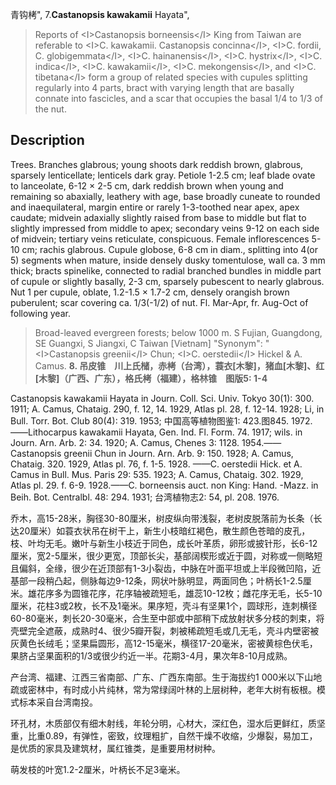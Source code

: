 青钩栲",
7.**Castanopsis kawakamii** Hayata",

> Reports of &lt;I&gt;Castanopsis borneensis&lt;/I&gt; King from Taiwan are referable to &lt;I&gt;C. kawakamii. Castanopsis concinna&lt;/I&gt;, &lt;I&gt;C. fordii, C. globigemmata&lt;/I&gt;, &lt;I&gt;C. hainanensis&lt;/I&gt;, &lt;I&gt;C. hystrix&lt;/I&gt;, &lt;I&gt;C. indica&lt;/I&gt;, &lt;I&gt;C. kawakamii&lt;/I&gt;, &lt;I&gt;C. mekongensis&lt;/I&gt;, and &lt;I&gt;C. tibetana&lt;/I&gt; form a group of related species with cupules splitting regularly into 4 parts, bract with varying length that are basally connate into fascicles, and a scar that occupies the basal 1/4 to 1/3 of the nut.

## Description
Trees. Branches glabrous; young shoots dark reddish brown, glabrous, sparsely lenticellate; lenticels dark gray. Petiole 1-2.5 cm; leaf blade ovate to lanceolate, 6-12 ×  2-5 cm, dark reddish brown when young and remaining so abaxially, leathery with age, base broadly cuneate to rounded and inaequilateral, margin entire or rarely 1-3-toothed near apex, apex caudate; midvein adaxially slightly raised from base to middle but flat to slightly impressed from middle to apex; secondary veins 9-12 on each side of midvein; tertiary veins reticulate, conspicuous. Female inflorescences 5-10 cm; rachis glabrous. Cupule globose, 6-8 cm in diam., splitting into 4(or 5) segments when mature, inside densely dusky tomentulose, wall ca. 3 mm thick; bracts spinelike, connected to radial branched bundles in middle part of cupule or slightly basally, 2-3 cm, sparsely pubescent to nearly glabrous. Nut 1 per cupule, oblate, 1.2-1.5 ×  1.7-2 cm, densely orangish brown puberulent; scar covering ca. 1/3(-1/2) of nut. Fl. Mar-Apr, fr. Aug-Oct of following year.

> Broad-leaved evergreen forests; below 1000 m. S Fujian, Guangdong, SE Guangxi, S Jiangxi, C Taiwan [Vietnam]
  "Synonym": "&lt;I&gt;Castanopsis greenii&lt;/I&gt; Chun; &lt;I&gt;C. oerstedii&lt;/I&gt; Hickel &amp; A. Camus.
**8. 吊皮锥　川上氏槠，赤栲（台湾），蓑衣[木黎]，猪血[木黎]、红[木黎]（广西、广东），格氏栲（福建），格林锥　图版5: 1-4**

Castanopsis kawakamii Hayata in Journ. Coll. Sci. Univ. Tokyo 30(1): 300. 1911; A. Camus, Chataig. 290, f. 12, 14. 1929, Atlas pl. 28, f. 12-14. 1928; Li, in Bull. Torr. Bot. Club 80(4): 319. 1953; 中国高等植物图鉴1: 423.图845. 1972. ——Lithocarpus kawakamii Hayata, Gen. Ind. Fl. Form. 74. 1917; wils. in Journ. Arn. Arb. 2: 34. 1920; A. Camus, Chenes 3: 1128. 1954.——Castanopsis greenii Chun in Journ. Arn. Arb. 9: 150. 1928; A. Camus, Chataig. 320. 1929, Atlas pl. 76, f. 1-5. 1928. ——C. oerstedii Hick. et A. Camus in Bull. Mus. Paris 29: 535. 1923; A. Camus, Chataig. 302. 1929, Atlas pl. 29. f. 6-9. 1928.——C. borneensis auct. non King: Hand. -Mazz. in Beih. Bot. Centralbl. 48: 294. 1931; 台湾植物志2: 54, pl. 208. 1976.

乔木，高15-28米，胸径30-80厘米，树皮纵向带浅裂，老树皮脱落前为长条（长达20厘米）如蓑衣状吊在树干上，新生小枝暗红褐色，散生颜色苍暗的皮孔，枝、叶均无毛。嫩叶与新生小枝近于同色，成长叶革质，卵形或披针形，长6-12厘米，宽2-5厘米，很少更宽，顶部长尖，基部阔楔形或近于圆，对称或一侧略短且偏斜，全缘，很少在近顶部有1-3小裂齿，中脉在叶面平坦或上半段微凹陷，近基部一段稍凸起，侧脉每边9-12条，网状叶脉明显，两面同色；叶柄长1-2.5厘米。雄花序多为圆锥花序，花序轴被疏短毛，雄蕊10-12枚；雌花序无毛，长5-10厘米，花柱3或2枚，长不及1毫米。果序短，壳斗有坚果1个，圆球形，连刺横径60-80毫米，刺长20-30毫米，合生至中部或中部稍下成放射状多分枝的刺束，将壳壁完全遮蔽，成熟时4、很少5瓣开裂，刺被稀疏短毛或几无毛，壳斗内壁密被灰黄色长绒毛；坚果扁圆形，高12-15毫米，横径17-20毫米，密被黄棕色伏毛，果脐占坚果面积的1/3或很少约近一半。花期3-4月，果次年8-10月成熟。

产台湾、福建、江西三省南部、广东、广西东南部。生于海拔约1 000米以下山地疏或密林中，有时成小片纯林，常为常绿阔叶林的上层树种，老年大树有板根。模式标本采自台湾南投。

环孔材，木质部仅有细木射线，年轮分明，心材大，深红色，湿水后更鲜红，质坚重，比重0.89，有弹性，密致，纹理粗扩，自然干燥不收缩，少爆裂，易加工，是优质的家具及建筑材，属红锥类，是重要用材树种。

萌发枝的叶宽1.2-2厘米，叶柄长不足3毫米。
